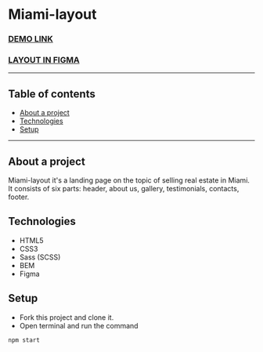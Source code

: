 # Miami-layout

### [DEMO LINK](https://dorosh13.github.io/Miami_layout/)
### [LAYOUT IN FIGMA](https://www.figma.com/file/nHz8bflIwJaWP3P99vKTH5/miami_home_new?node-id=16033%3A3)

---

## Table of contents
* [About a project](#about-a-project)
* [Technologies](#technologies)
* [Setup](#setup)
***

## About a project
<a id="about-a-project"></a>
Miami-layout it's a landing page on the topic of selling real estate in Miami.
<br/>
It consists of six parts: header, about us, gallery, testimonials, contacts, footer.

## Technologies
<a id="technologies"></a>
* HTML5
* CSS3
* Sass (SCSS)
* BEM
* Figma

## Setup
<a id="setup"></a>
* Fork this project and clone it.
* Open terminal and run the command

```
npm start
```

